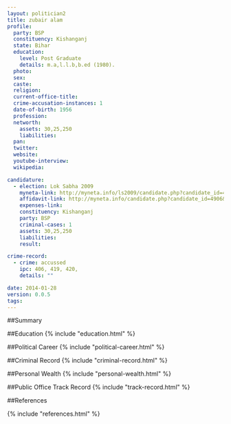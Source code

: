 ```yaml
---
layout: politician2
title: zubair alam
profile: 
  party: BSP
  constituency: Kishanganj
  state: Bihar
  education: 
    level: Post Graduate
    details: m.a,l.l.b,b.ed (1980).
  photo: 
  sex: 
  caste: 
  religion: 
  current-office-title: 
  crime-accusation-instances: 1
  date-of-birth: 1956
  profession: 
  networth: 
    assets: 30,25,250
    liabilities: 
  pan: 
  twitter: 
  website: 
  youtube-interview: 
  wikipedia: 

candidature: 
  - election: Lok Sabha 2009
    myneta-link: http://myneta.info/ls2009/candidate.php?candidate_id=4906
    affidavit-link: http://myneta.info/candidate.php?candidate_id=4906&scan=original
    expenses-link: 
    constituency: Kishanganj 
    party: BSP
    criminal-cases: 1
    assets: 30,25,250
    liabilities: 
    result:  

crime-record: 
  - crime: accussed
    ipc: 406, 419, 420,
    details: "" 

date: 2014-01-28
version: 0.0.5
tags: 
---
```

##Summary


##Education
{% include "education.html" %}


##Political Career
{% include "political-career.html" %}


##Criminal Record
{% include "criminal-record.html" %}


##Personal Wealth
{% include "personal-wealth.html" %}


##Public Office Track Record
{% include "track-record.html" %}


##References


{% include "references.html" %}